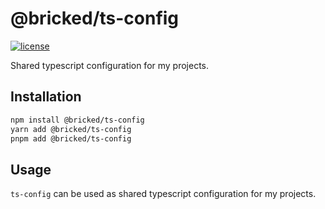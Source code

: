 # @bricked/ts-config

[![license](https://img.shields.io/github/license/brycked/ts-config)](LICENSE.md)

Shared typescript configuration for my projects.

## Installation

```sh
npm install @bricked/ts-config
yarn add @bricked/ts-config
pnpm add @bricked/ts-config
```

## Usage

`ts-config` can be used as shared typescript configuration for my projects.
